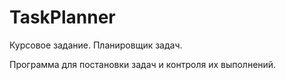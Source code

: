 # TaskPlanner
Курсовое задание. Планировщик задач.

Программа для постановки задач и контроля их выполнений.
